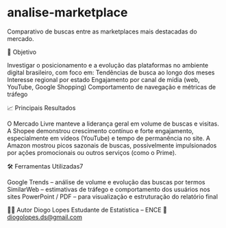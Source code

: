 # analise-marketplace
Comparativo de buscas entre as marketplaces mais destacadas do mercado.

🎯 Objetivo

Investigar o posicionamento e a evolução das plataformas no ambiente digital brasileiro, com foco em:
Tendências de busca ao longo dos meses
Interesse regional por estado
Engajamento por canal de mídia (web, YouTube, Google Shopping)
Comportamento de navegação e métricas de tráfego

📈 Principais Resultados

O Mercado Livre manteve a liderança geral em volume de buscas e visitas.
A Shopee demonstrou crescimento contínuo e forte engajamento, especialmente em vídeos (YouTube) e tempo de permanência no site.
A Amazon mostrou picos sazonais de buscas, possivelmente impulsionados por ações promocionais ou outros serviços (como o Prime).

🛠️ Ferramentas Utilizadas7

Google Trends – análise de volume e evolução das buscas por termos
SimilarWeb – estimativas de tráfego e comportamento dos usuários nos sites
PowerPoint / PDF – para visualização e estruturação do relatório final



👨‍💻 Autor
Diogo Lopes
Estudante de Estatística – ENCE
📧 diogolopes.ds@gmail.com

